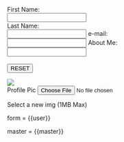 
<div ng-app="artpear" ng-controller="formCtrl">
  <form novalidate>
    First Name:<br>
    <input type="text" ng-model="user.firstName"><br>
    Last Name:<br>
    <input type="text" ng-model="user.lastName">
    e-mail:<br>
    <input type="text" ng-model="user.email">
    About Me:<br>
    <input type="text" ng-model="user.aboutMe">
    <br><br>
    <button ng-click="reset()">RESET</button>
  </form>
  <div class='form-group'>
    <div id="profile" class="user-profile text-left">
      <div class="row img-upload">
        <div class="col-xs-4">
          <img id="avatar" src="[[privateProfile.avatar.url || '/img/user1.png']]" class='img img-circle'>
        </div>
        <div class="col-xs-8">
          <form class="form-inline" role="form">
            <div class="form-group">
              <label for="exampleInputFile">Profile Pic</label>
              <input type="file" id="avatar-upload">
              <p class="help-block">Select a new img (1MB Max) </p>
            </div>
          </form>
  <p>form = {{user}}</p>
  <p>master = {{master}}</p>
</div>



<script>
var app = angular.module('myApp', []);
app.controller('formCtrl', function($scope) {
    $scope.master = {firstName: "John", lastName: "Doe"};
    $scope.reset = function() {
        $scope.user = angular.copy($scope.master);
    };
    $scope.reset();
});
</script>
<script type="text/javascript">
bowtie.user.info(function(user){
  if(!user){
    // There is no user signed in
  }else{
    $("#user_name").val(user.name);
    $("#user_email").val(user.email);
    bowtie.user.profile(function(profile){
      if(profile.avatar){
        $("#avatar").src = profile.avatar.url;
      }
    });
    $("#avatar-upload").on("change", function(){
      var file = this.files[0];
      // Update the current avatar preview
      if(file){
         var fr = new FileReader();
         fr.onload = function () {
           $("#avatar").each(function(){
             this.src = fr.result;
           });
         }
         fr.readAsDataURL(file);
      }
      bowtie.user.profile({
        avatar: file
      });
    });
  }
});
</script>
